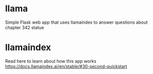 # llama

Simple Flask web app that uses llamaindex to answer questions about chapter 342 statue


# llamaindex 

Read here to learn about how this app works
https://docs.llamaindex.ai/en/stable/#30-second-quickstart